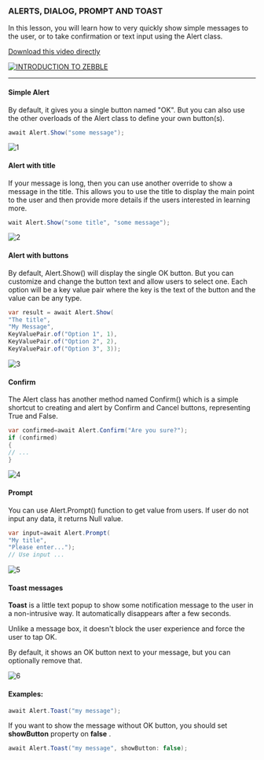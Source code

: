 ﻿[1]: https://raw.githubusercontent.com/Geeksltd/Zebble.Docs/master/assets/tutorials/10-1.png
[2]: https://raw.githubusercontent.com/Geeksltd/Zebble.Docs/master/assets/tutorials/10-2.png
[3]: https://raw.githubusercontent.com/Geeksltd/Zebble.Docs/master/assets/tutorials/10-3.png
[4]: https://raw.githubusercontent.com/Geeksltd/Zebble.Docs/master/assets/tutorials/10-4.png
[5]: https://raw.githubusercontent.com/Geeksltd/Zebble.Docs/master/assets/tutorials/10-5.png
[6]: https://raw.githubusercontent.com/Geeksltd/Zebble.Docs/master/assets/tutorials/10-6.png

### ALERTS, DIALOG, PROMPT AND TOAST

In this lesson, you will learn how to very quickly show simple messages to the user, or to take confirmation or text input using the Alert class.

[Download this video directly](https://drive.google.com/file/d/0B3EED8dgociySUdkMmFmWXpRcms/view?usp=sharing)

[![INTRODUCTION TO ZEBBLE](https://github.com/Geeksltd/Zebble.Docs/blob/master/assets/tutorials/1.png?raw=true)](https://youtu.be/arUIdT1r14c)

----------------------------------------------- 

 
#### Simple Alert


By default, it gives you a single button named "OK". But you can also use the other overloads of the Alert class to define your own button(s).

```csharp
await Alert.Show("some message");
```
 
![1]
 

#### Alert with title


If your message is long, then you can use another override to show a message in the title. This allows you to use the title to display the main point to the user and then provide more details if the users interested in learning more.

```csharp
wait Alert.Show("some title", "some message");
```
 
![2]


#### Alert with buttons


By default, Alert.Show() will display the single OK button. But you can customize and change the button text and allow users to select one. Each option will be a key value pair where the key is the text of the button and the value can be any type.

```csharp
var result = await Alert.Show(
"The title",
"My Message",
KeyValuePair.of("Option 1", 1),
KeyValuePair.of("Option 2", 2),
KeyValuePair.of("Option 3", 3));
```
 
![3]
 

#### Confirm


The Alert class has another method named Confirm() which is a simple shortcut to creating and alert by Confirm and Cancel buttons, representing True and False.  

```csharp
var confirmed=await Alert.Confirm("Are you sure?");
if (confirmed)
{
// ...
}
```
  
![4]
 
#### Prompt


You can use Alert.Prompt() function to get value from users. If user do not input any data, it returns Null value.

```csharp 
var input=await Alert.Prompt(
"My title",
"Please enter...");
// Use input ...
```
 
![5] 

#### Toast messages


**Toast** is a little text popup to show some notification message to the user in a non-intrusive way. It automatically disappears after a few seconds.

Unlike a message box, it doesn't block the user experience and force the user to tap OK.

By default, it shows an OK button next to your message, but you can optionally remove that.
 

![6]


#### Examples:

```csharp
await Alert.Toast("my message");
```

If you want to show the message without OK button, you should set **showButton** property on **false** . 

```csharp
await Alert.Toast("my message", showButton: false);
```
